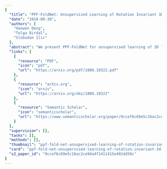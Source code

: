 ```yaml
---
{
  "title": "PPF-FoldNet: Unsupervised Learning of Rotation Invariant 3D Local Descriptors",
  "date": "2018-08-30",
  "authors": [
    "Haowen Deng",
    "Tolga Birdal",
    "Slobodan Ilic"
  ],
  "abstract": "We present PPF-FoldNet for unsupervised learning of 3D local descriptors on pure point cloud geometry. Based on the folding-based auto-encoding of well known point pair features, PPF-FoldNet offers many desirable properties: it necessitates neither supervision, nor a sensitive local reference frame, benefits from point-set sparsity, is end-to-end, fast, and can extract powerful rotation invariant descriptors. Thanks to a novel feature visualization, its evolution can be monitored to provide interpretable insights. Our extensive experiments demonstrate that despite having six degree-of-freedom invariance and lack of training labels, our network achieves state of the art results in standard benchmark datasets and outperforms its competitors when rotations and varying point densities are present. PPF-FoldNet achieves 9% higher recall on standard benchmarks, 23% higher recall when rotations are introduced into the same datasets and finally, a margin of >35% is attained when point density is significantly decreased.",
  "links": [
    {
      "resource": "PDF",
      "icon": "pdf",
      "url": "https://arxiv.org/pdf/1808.10322.pdf"
    },
    {
      "resource": "arXiv.org",
      "icon": "arxiv",
      "url": "https://arxiv.org/abs/1808.10322"
    },
    {
      "resource": "Semantic Scholar",
      "icon": "semanticscholar",
      "url": "https://www.semanticscholar.org/paper/9ccef6c69e5c16ac2ce9da4f1411415e402dd59c"
    }
  ],
  "supervision": [],
  "tasks": [],
  "methods": [],
  "thumbnail": "ppf-fold-net-unsupervised-learning-of-rotation-invariant-3d-local-descriptors-thumb.jpg",
  "card": "ppf-fold-net-unsupervised-learning-of-rotation-invariant-3d-local-descriptors-card.jpg",
  "s2_paper_id": "9ccef6c69e5c16ac2ce9da4f1411415e402dd59c"
}
---
```


